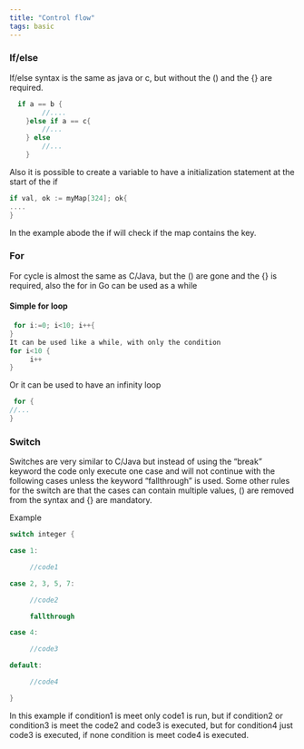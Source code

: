 ```yaml
---
title: "Control flow"
tags: basic
---
```

### If/else
If/else syntax is the same as java or c, but without the () and the {} are required.
 ```go
   if a == b {
         //....
     }else if a == c{
         //...
     } else
         //...
     }
```
Also it is possible to create a variable to have a initialization statement at the start of the if
```go
if val, ok := myMap[324]; ok{
....
}
```

In the example abode the if will check if the map contains the key.

### For
For cycle is almost the same as C/Java, but the () are gone and the {} is required, also the for in Go can be used as a while

#### Simple for loop
```go
 for i:=0; i<10; i++{
}
It can be used like a while, with only the condition
for i<10 {
     i++
}
```
Or it can be used to have an infinity loop
```go
 for {  
//...
}
```
### Switch
Switches are very similar to C/Java but instead of using the “break” keyword the code only execute one case and will not continue with the following cases unless the keyword “fallthrough” is used. Some other rules for the switch are that the cases can contain multiple values, () are removed from the syntax and {} are mandatory.  

Example
```go
switch integer {

case 1:

     //code1

case 2, 3, 5, 7:

     //code2

     fallthrough

case 4:

     //code3

default:

     //code4

}
```
In this example if condition1 is meet only code1 is run, but if condition2 or condition3 is meet the code2 and code3 is executed, but for condition4 just code3 is executed, if none condition is meet code4 is executed.
